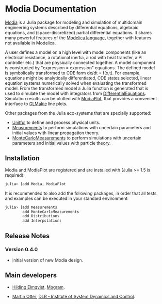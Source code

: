 # Modia Documentation

[Modia](https://github.com/ModiaSim/Modia.jl) is a Julia package for modeling and simulation of multidomain engineering systems described by differential equations, algebraic equations, and (space-discretized) partial differential equations. It shares many powerful features of the [Modelica language](https://www.modelica.org/modelicalanguage), together with features not available in Modelica. 

A user defines a model on a high level with model components (like an electrical resistance, a rotational inertia, a rod with heat transfer, a PI controller etc.) that are physically connected together. A model component is constructed by "expression = expression" equations. The defined model is symbolically transformed to ODE form dx/dt = f(x,t). For example, equations might be analytically differentiated, ODE states selected, linear equation systems numerically solved when evaluating the transformed model. From the transformed model a Julia function is generated that is used to simulate the model with integrators from [DifferentialEquations](https://github.com/SciML/DifferentialEquations.jl). Simulation results can be plotted with [ModiaPlot](https://github.com/ModiaSim/ModiaPlot.jl), that provides a convenient interface to [GLMakie](https://github.com/JuliaPlots/GLMakie.jl) line plots.

Other packages from the Julia eco-systems that are specially supported:

- [Unitful](https://github.com/PainterQubits/Unitful.jl) to define and process physical units.
- [Measurements](https://github.com/JuliaPhysics/Measurements.jl) to perform simulations with uncertain parameters and initial values with linear propagation theory.
- [MonteCarloMeasurements](https://github.com/baggepinnen/MonteCarloMeasurements.jl) to perform simulations with uncertain parameters and initial values with particle theory.


## Installation

Modia and ModiaPlot are registered and are installed with (Julia >= 1.5 is required):

```julia
julia> ]add Modia, ModiaPlot
```

It is recommended to also add the following packages, in order that all tests and examples can be executed in your standard environment:

```julia
julia> ]add Measurements 
        add MonteCarloMeasurements
        add Distributions
        add Interpolations
```

## Release Notes

### Version 0.4.0

- Initial version of new Modia design.


## Main developers

- [Hilding Elmqvist](mailto:Hilding.Elmqvist@Mogram.net), [Mogram](http://www.mogram.net/).

- [Martin Otter](https://rmc.dlr.de/sr/en/staff/martin.otter/),
  [DLR - Institute of System Dynamics and Control](https://www.dlr.de/sr/en).